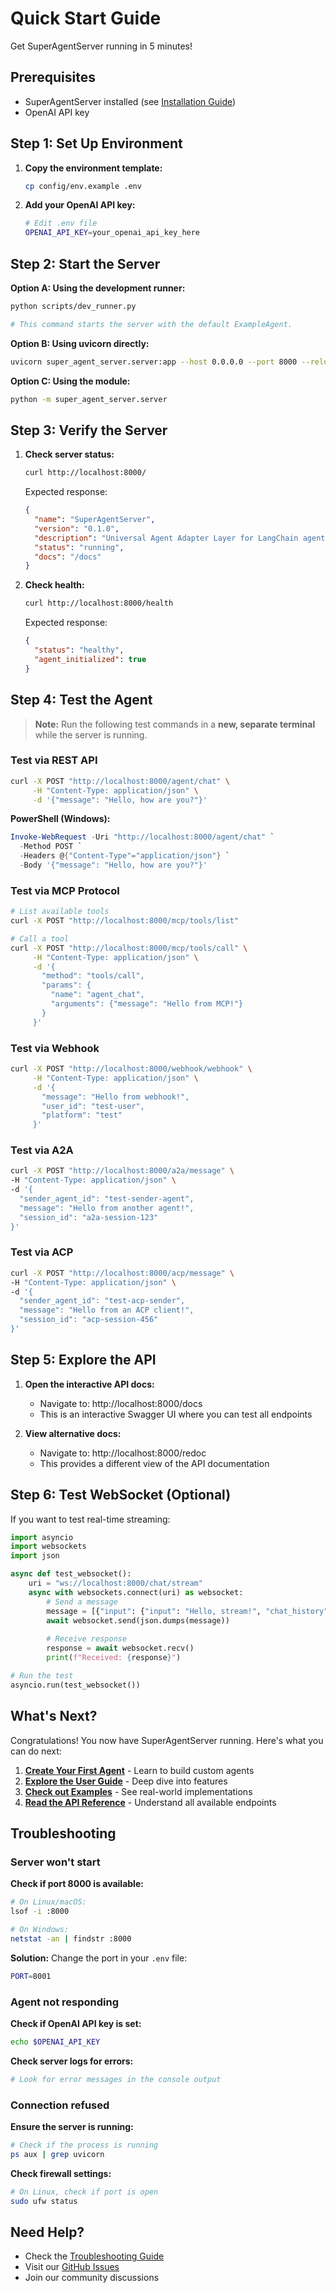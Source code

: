 # Quick Start Guide

Get SuperAgentServer running in 5 minutes!

## Prerequisites

- SuperAgentServer installed (see [Installation Guide](installation.md))
- OpenAI API key

## Step 1: Set Up Environment

1. **Copy the environment template:**
   ```bash
   cp config/env.example .env
   ```

2. **Add your OpenAI API key:**
   ```bash
   # Edit .env file
   OPENAI_API_KEY=your_openai_api_key_here
   ```

## Step 2: Start the Server

**Option A: Using the development runner:**
```bash
python scripts/dev_runner.py

# This command starts the server with the default ExampleAgent.
```

**Option B: Using uvicorn directly:**
```bash
uvicorn super_agent_server.server:app --host 0.0.0.0 --port 8000 --reload
```

**Option C: Using the module:**
```bash
python -m super_agent_server.server
```

## Step 3: Verify the Server

1. **Check server status:**
   ```bash
   curl http://localhost:8000/
   ```

   Expected response:
   ```json
   {
     "name": "SuperAgentServer",
     "version": "0.1.0",
     "description": "Universal Agent Adapter Layer for LangChain agents",
     "status": "running",
     "docs": "/docs"
   }
   ```

2. **Check health:**
   ```bash
   curl http://localhost:8000/health
   ```

   Expected response:
   ```json
   {
     "status": "healthy",
     "agent_initialized": true
   }
   ```

## Step 4: Test the Agent

> **Note:** Run the following test commands in a **new, separate terminal** while the server is running.

### Test via REST API

```bash
curl -X POST "http://localhost:8000/agent/chat" \
     -H "Content-Type: application/json" \
     -d '{"message": "Hello, how are you?"}'
```

**PowerShell (Windows):**
```powershell
Invoke-WebRequest -Uri "http://localhost:8000/agent/chat" `
  -Method POST `
  -Headers @{"Content-Type"="application/json"} `
  -Body '{"message": "Hello, how are you?"}'
```

### Test via MCP Protocol

```bash
# List available tools
curl -X POST "http://localhost:8000/mcp/tools/list"

# Call a tool
curl -X POST "http://localhost:8000/mcp/tools/call" \
     -H "Content-Type: application/json" \
     -d '{
       "method": "tools/call",
       "params": {
         "name": "agent_chat",
         "arguments": {"message": "Hello from MCP!"}
       }
     }'
```

### Test via Webhook

```bash
curl -X POST "http://localhost:8000/webhook/webhook" \
     -H "Content-Type: application/json" \
     -d '{
       "message": "Hello from webhook!",
       "user_id": "test-user",
       "platform": "test"
     }'
```

### Test via A2A

```bash
curl -X POST "http://localhost:8000/a2a/message" \
-H "Content-Type: application/json" \
-d '{
  "sender_agent_id": "test-sender-agent",
  "message": "Hello from another agent!",
  "session_id": "a2a-session-123"
}'
```
### Test via ACP

```bash
curl -X POST "http://localhost:8000/acp/message" \
-H "Content-Type: application/json" \
-d '{
  "sender_agent_id": "test-acp-sender",
  "message": "Hello from an ACP client!",
  "session_id": "acp-session-456"
}'
```

## Step 5: Explore the API

1. **Open the interactive API docs:**
   - Navigate to: http://localhost:8000/docs
   - This is an interactive Swagger UI where you can test all endpoints

2. **View alternative docs:**
   - Navigate to: http://localhost:8000/redoc
   - This provides a different view of the API documentation

## Step 6: Test WebSocket (Optional)

If you want to test real-time streaming:

```python
import asyncio
import websockets
import json

async def test_websocket():
    uri = "ws://localhost:8000/chat/stream"
    async with websockets.connect(uri) as websocket:
        # Send a message
        message = [{"input": {"input": "Hello, stream!", "chat_history": []}}]
        await websocket.send(json.dumps(message))
        
        # Receive response
        response = await websocket.recv()
        print(f"Received: {response}")

# Run the test
asyncio.run(test_websocket())
```


## What's Next?

Congratulations! You now have SuperAgentServer running. Here's what you can do next:

1. **[Create Your First Agent](first-agent.md)** - Learn to build custom agents
2. **[Explore the User Guide](../user-guide/README.md)** - Deep dive into features
3. **[Check out Examples](../examples/README.md)** - See real-world implementations
4. **[Read the API Reference](../api/README.md)** - Understand all available endpoints

## Troubleshooting

### Server won't start

**Check if port 8000 is available:**
```bash
# On Linux/macOS:
lsof -i :8000

# On Windows:
netstat -an | findstr :8000
```

**Solution:** Change the port in your `.env` file:
```bash
PORT=8001
```

### Agent not responding

**Check if OpenAI API key is set:**
```bash
echo $OPENAI_API_KEY
```

**Check server logs for errors:**
```bash
# Look for error messages in the console output
```

### Connection refused

**Ensure the server is running:**
```bash
# Check if the process is running
ps aux | grep uvicorn
```

**Check firewall settings:**
```bash
# On Linux, check if port is open
sudo ufw status
```

## Need Help?

- Check the [Troubleshooting Guide](../reference/troubleshooting.md)
- Visit our [GitHub Issues](https://github.com/superagentserver/super-agent-server/issues)
- Join our community discussions
